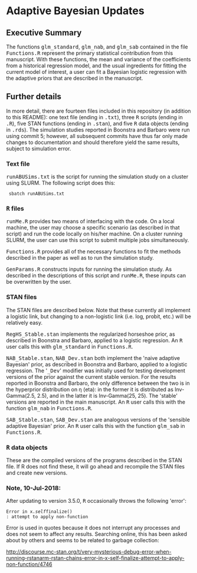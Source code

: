 # Adaptive Bayesian Updates

## Executive Summary
The functions <samp>glm_standard</samp>, <samp>glm_nab</samp>, and <samp>glm_sab</samp> contained in the file <samp>Functions.R</samp> represent the primary statistical contribution from this manuscript. With these functions, the mean and variance of the coefficients from a historical regression model, and the usual ingredients for fitting the current model of interest, a user can fit a Bayesian logistic regression with the adaptive priors that are described in the manuscript.

## Further details

In more detail, there are fourteen files included in this repository (in addition to this README): one text file (ending in <samp>.txt</samp>), three <samp>R</samp> scripts (ending in  <samp>.R</samp>), five STAN functions (ending in  <samp>.stan</samp>), and five <samp>R</samp> data objects (ending in <samp>.rds</samp>). The simulation studies reported in Boonstra and Barbaro were run using commit 5; however, all subsequent commits have thus far only made changes to documentation and should therefore yield the same results, subject to simulation error.  

### Text file
<samp>runABUSims.txt</samp> is the script for running the simulation study on a cluster using SLURM. The following script does this:

<code> sbatch runABUSims.txt </code>

### <samp>R</samp> files
<samp>runMe.R</samp> provides two means of interfacing with the code. On a local machine, the user may choose a specific scenario (as described in that script) and run the code locally on his/her machine. On a cluster running SLURM, the user can use this script to submit multiple jobs simultaneously. 

<samp>Functions.R</samp> provides all of the necessary functions to fit the methods described in the paper as well as to run the simulation study. 

<samp>GenParams.R</samp> constructs inputs for running the simulation study. As described in the descriptions of this script and <samp>runMe.R</samp>, these inputs can be overwritten by the user.

### STAN files
The STAN files are described below. Note that these currently all implement a logistic link, but changing to a non-logistic link (i.e. log, probit, etc.) will be relatively easy. 

<samp>RegHS_Stable.stan</samp> implements the regularized horseshoe prior, as described in Boonstra and Barbaro, applied to a logistic regression. An <samp>R</samp> user calls this with <samp>glm_standard</samp> in <samp>Functions.R</samp>. 

<samp>NAB_Stable.stan</samp>, <samp>NAB_Dev.stan</samp> both implement the 'naive adaptive Bayesian' prior, as described in Boonstra and Barbaro, applied to a logistic regression. The '<samp>_Dev</samp>' modifier was initially used for testing development versions of the prior against the current stable version. For the results reported in Boonstra and Barbaro, the only difference between the two is in the hyperprior distribution on &eta; (eta): in the former it is distributed as Inv-Gamma(2.5, 2.5), and in the latter it is Inv-Gamma(25, 25). The 'stable' versions are reported in the main manuscript. An <samp>R</samp> user calls this with the function <samp>glm_nab</samp> in <samp>Functions.R</samp>. 

<samp>SAB_Stable.stan</samp>, <samp>SAB_Dev.stan</samp> are analogous versions of the 'sensible adaptive Bayesian' prior. An <samp>R</samp> user calls this with the function <samp>glm_sab</samp> in <samp>Functions.R</samp>. 

### <samp>R</samp> data objects
These are the compiled versions of the programs described in the STAN file. If R does not find these, it will go ahead and recompile the STAN files and create new versions. 

### Note, 10-Jul-2018:

After updating to version 3.5.0, <samp>R</samp> occasionally throws the following 'error':

<code>Error in x$.self$finalize() : attempt to apply non-function</code>

Error is used in quotes because it does not interrupt any processes and does not seem to affect any results. Searching online, this has been asked about by others and seems to be related to garbage collection:

http://discourse.mc-stan.org/t/very-mysterious-debug-error-when-running-rstanarm-rstan-chains-error-in-x-self-finalize-attempt-to-apply-non-function/4746